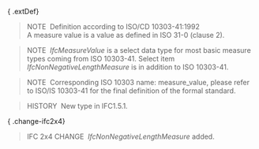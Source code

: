 ﻿{ .extDef}
> NOTE&nbsp; Definition according to ISO/CD 10303-41:1992  
> A measure value is a value as defined in ISO 31-0 (clause 2).

> NOTE&nbsp; _IfcMeasureValue_ is a select data type for most basic measure types coming from ISO 10303-41. Select item _IfcNonNegativeLengthMeasure_ is in addition to ISO 10303-41.

> NOTE&nbsp; Corresponding ISO 10303 name: measure_value, please refer to ISO/IS 10303-41 for the final definition of the formal standard.

> HISTORY&nbsp; New type in IFC1.5.1.

{ .change-ifc2x4}
> IFC 2x4 CHANGE&nbsp; _IfcNonNegativeLengthMeasure_ added.
